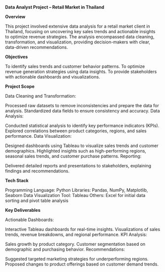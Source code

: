 **Data Analyst Project – Retail Market in Thailand**

**Overview**

This project involved extensive data analysis for a retail market client in Thailand, focusing on uncovering key sales trends and actionable insights to optimize revenue strategies. The analysis encompassed data cleaning, transformation, and visualization, providing decision-makers with clear, data-driven recommendations.

**Objectives**

To identify sales trends and customer behavior patterns.
To optimize revenue generation strategies using data insights.
To provide stakeholders with actionable dashboards and visualizations.

**Project Scope**

Data Cleaning and Transformation:

Processed raw datasets to remove inconsistencies and prepare the data for analysis.
Standardized data fields to ensure consistency and accuracy.
Data Analysis:

Conducted statistical analysis to identify key performance indicators (KPIs).
Explored correlations between product categories, regions, and sales performance.
Data Visualization:

Designed dashboards using Tableau to visualize sales trends and customer demographics.
Highlighted insights such as high-performing regions, seasonal sales trends, and customer purchase patterns.
Reporting:

Delivered detailed reports and presentations to stakeholders, explaining findings and recommendations.

**Tech Stack**

Programming Language: Python
Libraries: Pandas, NumPy, Matplotlib, Seaborn
Data Visualization Tool: Tableau
Others: Excel for initial data sorting and pivot table analysis

**Key Deliverables**

Actionable Dashboards:

Interactive Tableau dashboards for real-time insights.
Visualizations of sales trends, revenue breakdowns, and regional performance.
KPI Analysis:

Sales growth by product category.
Customer segmentation based on demographic and purchasing behavior.
Recommendations:

Suggested targeted marketing strategies for underperforming regions.
Proposed changes to product offerings based on customer demand trends.
